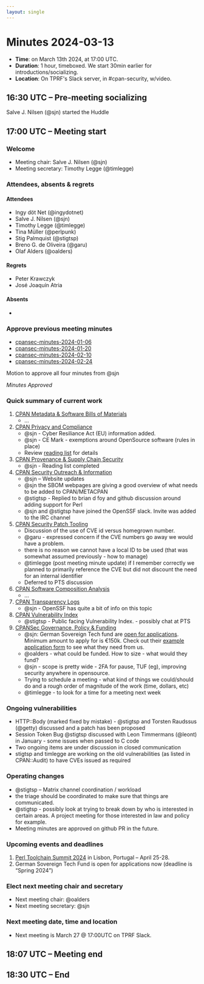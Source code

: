 ```yaml
---
layout: single
---
```


# Minutes 2024-03-13

* **Time**: on March 13th 2024, at 17:00 UTC.
* **Duration**: 1 hour, timeboxed. We start 30min earlier for introductions/socializing.
* **Location**: On TPRF's Slack server, in #cpan-security, w/video.

## 16:30 UTC – Pre-meeting socializing

Salve J. Nilsen (@sjn) started the Huddle

## 17:00 UTC – Meeting start

### Welcome

- Meeting chair: Salve J. Nilsen (@sjn)
- Meeting secretary: Timothy Legge (@timlegge)

### Attendees, absents & regrets

#### Attendees
- Ingy döt Net (@ingydotnet)
- Salve J. Nilsen (@sjn)
- Timothy Legge (@timlegge)
- Tina Müller (@perlpunk)
- Stig Palmquist (@stigtsp)
- Breno G. de Oliveira (@garu)
- Olaf Alders (@oalders)

#### Regrets
- Peter Krawczyk
- José Joaquín Atria

#### Absents
  -

### Approve previous meeting minutes

- [cpansec-minutes-2024-01-06](cpansec-minutes-2024-02-06.md)
- [cpansec-minutes-2024-01-20](cpansec-minutes-2024-01-20.md)
- [cpansec-minutes-2024-02-10](cpansec-minutes-2024-02-10.md)
- [cpansec-minutes-2024-02-24](cpansec-minutes-2024-02-24.md)

Motion to approve all four minutes from @sjn

*Minutes Approved*

### Quick summary of current work

1. [CPAN Metadata & Software Bills of Materials](https://github.com/orgs/CPAN-Security/projects/1)
    - …
2. [CPAN Privacy and Compliance](https://github.com/orgs/CPAN-Security/projects/9)
    - @sjn - Cyber Resiliance Act (EU) information added.
    - @sjn - CE Mark - exemptions around OpenSource software (rules in place)
    - Review [reading list](https://security.metacpan.org/docs/readinglist.html) for details
3. [CPAN Provenance & Supply Chain Security](https://github.com/orgs/CPAN-Security/projects/3)
    - @sjn - Reading list completed
4. [CPAN Security Outreach & Information](https://github.com/orgs/CPAN-Security/projects/12)
    - @sjn – Website updates
    - @sjn the SBOM webpages are giving a good overview of what needs to be added to CPAN/METACPAN
    - @stigtsp - Replied to brian d foy and github discussion around adding support for Perl
    - @sjn and @stigtsp have joined the OpenSSF slack. Invite was added to the IRC channel
5. [CPAN Security Patch Tooling](https://github.com/orgs/CPAN-Security/projects/11)
    - Discussion of the use of CVE id versus homegrown number.
    - @garu - expressed concern if the CVE numbers go away we would have a problem.
    - there is no reason we cannot have a local ID to be used (that was somewhat assumed previously - how to manage)
    - @timlegge (post meeting minute update) if I remember correctly we planned to primarily reference the CVE but did not discount the need for an internal identifier
    - Deferred to PTS discussion
6. [CPAN Software Composition Analysis](https://github.com/orgs/CPAN-Security/projects/6)
    - …
7. [CPAN Transparency Logs](https://github.com/orgs/CPAN-Security/projects/2)
    - @sjn - OpenSSF has quite a bit of info on this topic
8. [CPAN Vulnerability Index](https://github.com/orgs/CPAN-Security/projects/10)
    - @stigtsp - Public facing Vulnerability Index. - possibly chat at PTS
9. [CPANSec Governance, Policy & Funding](https://github.com/orgs/CPAN-Security/projects/7)
    - @sjn: German Sovereign Tech fund are [open for applications](https://www.sovereigntechfund.de/programs/applications). Minimum amount to apply for is €150k. Check out their [example application form](https://www.sovereigntechfund.de/public/files/stf_blank_application_form.pdf) to see what they need from us.
   - @oalders - what could be funded.  How to size - what would they fund?
   - @sjn - scope is pretty wide - 2FA for pause, TUF (eg), improving security anywhere in opensource.
   - Trying to schedule a meeting - what kind of things we could/should do and a rough order of magnitude of the work (time, dollars, etc)
   - @timlegge - to look for a time for a meeting next week

### Ongoing vulnerabilities

- HTTP::Body (marked fixed by mistake) - @stigtsp and Torsten Raudssus (@getty) discussed and a patch has been proposed
- Session Token Bug @stigtsp discussed with Leon Timmermans (@leont) in January - some issues when passed to C code
- Two ongoing items are under discussion in closed communication
- stigtsp and timlegge are working on the old vulnerabilities (as listed in CPAN::Audit) to have CVEs issued as required

### Operating changes

- @stigtsp – Matrix channel coordination / workload
- the triage should be coordinated to make sure that things are communicated.
- @stigtsp - possibly look at trying to break down by who is interested in certain areas.  A project meeting for those interested in law and policy for example.
- Meeting minutes are approved on github PR in the future.

### Upcoming events and deadlines

1. [Perl Toolchain Summit 2024](https://perltoolchainsummit.org/pts2024/) in Lisbon, Portugal – April 25-28.
2. German Sovereign Tech Fund is open for applications now (deadline is “Spring 2024”)

### Elect next meeting chair and secretary

- Next meeting chair: @oalders
- Next meeting secretary: @sjn

### Next meeting date, time and location

- Next meeting is March 27 @ 17:00UTC on TPRF Slack.

## 18:07 UTC – Meeting end

## 18:30 UTC – End
